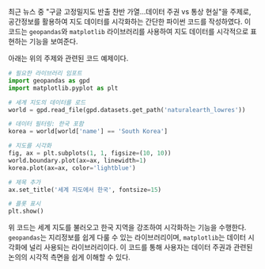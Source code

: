 최근 뉴스 중 "구글 고정밀지도 반출 찬반 가열…데이터 주권 vs 통상 현실"을 주제로, 공간정보를 활용하여 지도 데이터를 시각화하는 간단한 파이썬 코드를 작성하였다. 이 코드는 `geopandas`와 `matplotlib` 라이브러리를 사용하여 지도 데이터를 시각적으로 표현하는 기능을 보여준다.

아래는 위의 주제와 관련된 코드 예제이다.

```python
# 필요한 라이브러리 임포트
import geopandas as gpd
import matplotlib.pyplot as plt

# 세계 지도의 데이터를 로드
world = gpd.read_file(gpd.datasets.get_path('naturalearth_lowres'))

# 데이터 필터링: 한국 포함
korea = world[world['name'] == 'South Korea']

# 지도를 시각화
fig, ax = plt.subplots(1, 1, figsize=(10, 10))
world.boundary.plot(ax=ax, linewidth=1)
korea.plot(ax=ax, color='lightblue')

# 제목 추가
ax.set_title('세계 지도에서 한국', fontsize=15)

# 플롯 표시
plt.show()
```

위 코드는 세계 지도를 불러오고 한국 지역을 강조하여 시각화하는 기능을 수행한다. `geopandas`는 지리정보를 쉽게 다룰 수 있는 라이브러리이며, `matplotlib`는 데이터 시각화에 널리 사용되는 라이브러리이다. 이 코드를 통해 사용자는 데이터 주권과 관련된 논의의 시각적 측면을 쉽게 이해할 수 있다.